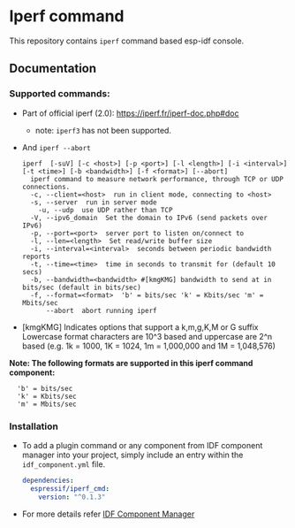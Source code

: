 # Iperf command

This repository contains `iperf` command based esp-idf console.

## Documentation

### Supported commands:

- Part of official iperf (2.0): https://iperf.fr/iperf-doc.php#doc
  - note: `iperf3` has not been supported.
- And `iperf --abort`

  ```
  iperf  [-suV] [-c <host>] [-p <port>] [-l <length>] [-i <interval>] [-t <time>] [-b <bandwidth>] [-f <format>] [--abort]
    iperf command to measure network performance, through TCP or UDP connections.
    -c, --client=<host>  run in client mode, connecting to <host>
    -s, --server  run in server mode
      -u, --udp  use UDP rather than TCP
    -V, --ipv6_domain  Set the domain to IPv6 (send packets over IPv6)
    -p, --port=<port>  server port to listen on/connect to
    -l, --len=<length>  Set read/write buffer size
    -i, --interval=<interval>  seconds between periodic bandwidth reports
    -t, --time=<time>  time in seconds to transmit for (default 10 secs)
    -b, --bandwidth=<bandwidth> #[kmgKMG] bandwidth to send at in bits/sec (default in bits/sec)
    -f, --format=<format>  'b' = bits/sec 'k' = Kbits/sec 'm' = Mbits/sec
        --abort  abort running iperf
  ```

* [kmgKMG] Indicates options that support a k,m,g,K,M or G suffix Lowercase format characters are 10^3 based and uppercase are 2^n based (e.g. 1k = 1000, 1K = 1024, 1m = 1,000,000 and 1M = 1,048,576)

**Note: The following formats are supported in this iperf command component:**
```
  'b' = bits/sec
  'k' = Kbits/sec
  'm' = Mbits/sec
```

### Installation

- To add a plugin command or any component from IDF component manager into your project, simply include an entry within the `idf_component.yml` file.

  ```yaml
  dependencies:
    espressif/iperf_cmd:
      version: "^0.1.3"
  ```
- For more details refer [IDF Component Manager](https://docs.espressif.com/projects/idf-component-manager/en/latest/)
